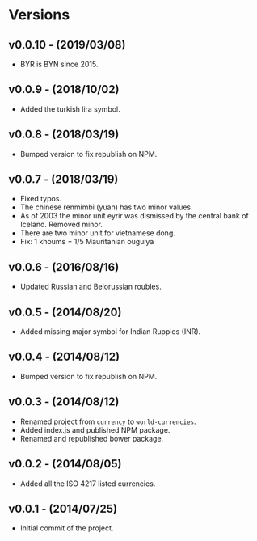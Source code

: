 # Versions

## v0.0.10 - (2019/03/08)

* BYR is BYN since 2015.


## v0.0.9 - (2018/10/02)

* Added the turkish lira symbol.


## v0.0.8 - (2018/03/19)

* Bumped version to fix republish on NPM.


## v0.0.7 - (2018/03/19)

* Fixed typos.
* The chinese renmimbi (yuan) has two minor values.
* As of 2003 the minor unit eyrir was dismissed by the central bank of Iceland. Removed minor.
* There are two minor unit for vietnamese dong.
* Fix: 1 khoums = 1/5 Mauritanian ouguiya


## v0.0.6 - (2016/08/16)

* Updated Russian and Belorussian roubles.


## v0.0.5 - (2014/08/20)

* Added missing major symbol for Indian Ruppies (INR).


## v0.0.4 - (2014/08/12)

* Bumped version to fix republish on NPM.


## v0.0.3 - (2014/08/12)

* Renamed project from `currency` to `world-currencies`.
* Added index.js and published NPM package.
* Renamed and republished bower package.


## v0.0.2 - (2014/08/05)

* Added all the ISO 4217 listed currencies.


## v0.0.1 - (2014/07/25)

* Initial commit of the project.
